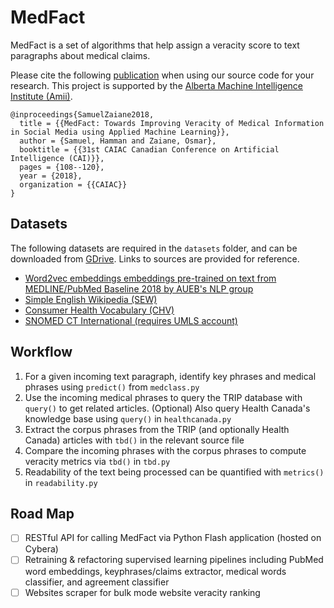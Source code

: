 # MedFact

MedFact is a set of algorithms that help assign a veracity score to text paragraphs about medical claims.

Please cite the following [publication](http://dx.doi.org/10.1007/978-3-319-89656-4_9) when using our source code for your research. This project is supported by the [Alberta Machine Intelligence Institute (Amii)](http://amii.ca).

```
@inproceedings{SamuelZaiane2018,
  title = {{MedFact: Towards Improving Veracity of Medical Information in Social Media using Applied Machine Learning}},
  author = {Samuel, Hamman and Zaiane, Osmar},
  booktitle = {{31st CAIAC Canadian Conference on Artificial Intelligence (CAI)}},
  pages = {108--120},
  year = {2018},
  organization = {{CAIAC}}
}
```

## Datasets

The following datasets are required in the `datasets` folder, and can be downloaded from [GDrive](https://drive.google.com/drive/folders/1LfIrmbMG-yyhaSM9wFGqCTDMLBF7ZSj9). Links to sources are provided for reference.

- [Word2vec embeddings embeddings pre-trained on text from MEDLINE/PubMed Baseline 2018 by AUEB's NLP group](http://nlp.cs.aueb.gr)
- [Simple English Wikipedia (SEW)](http://pikes.fbk.eu/eval-sew.html)
- [Consumer Health Vocabulary (CHV)](https://github.com/Planeshifter/node-chvocab)
- [SNOMED CT International (requires UMLS account)](https://www.nlm.nih.gov/healthit/snomedct/international.html)

## Workflow

1. For a given incoming text paragraph, identify key phrases and medical phrases using `predict()` from `medclass.py`
2. Use the incoming medical phrases to query the TRIP database with `query()` to get related articles. (Optional) Also query Health Canada's knowledge base using `query()` in `healthcanada.py`
3. Extract the corpus phrases from the TRIP (and optionally Health Canada) articles with `tbd()` in the relevant source file
4. Compare the incoming phrases with the corpus phrases to compute veracity metrics via `tbd()` in `tbd.py`
5. Readability of the text being processed can be quantified with `metrics()` in `readability.py`

## Road Map

- [ ] RESTful API for calling MedFact via Python Flash application (hosted on Cybera)
- [ ] Retraining & refactoring supervised learning pipelines including PubMed word embeddings, keyphrases/claims extractor, medical words classifier, and agreement classifier
- [ ] Websites scraper for bulk mode website veracity ranking